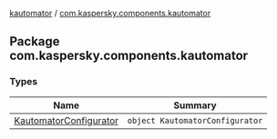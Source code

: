 [kautomator](../index.md) / [com.kaspersky.components.kautomator](./index.md)

## Package com.kaspersky.components.kautomator

### Types

| Name | Summary |
|---|---|
| [KautomatorConfigurator](-kautomator-configurator/index.md) | `object KautomatorConfigurator` |
